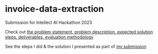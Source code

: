 # invoice-data-extraction
Submission for Intellect AI Hackathon 2023

Check out [the problem statement, problem description, expected solution steps, deliverables, evaluation methodology](AI%20Org%20-%20Lateral%20Hiring%20Hackathon%20-%20ProblemStatement.pdf)

See the steps I did & the solution I presented as part of [my submission](LayoutLM_invoice_field_extraction.ipynb)
